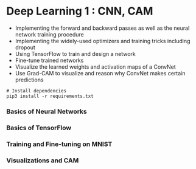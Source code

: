 # Deep Learning 1 : CNN, CAM

* Implementing the forward and backward passes as well as the neural network training procedure
* Implementing the widely-used optimizers and training tricks including dropout
* Using TensorFlow to train and design a network
* Fine-tune trained networks
* Visualize the learned weights and activation maps of a ConvNet
* Use Grad-CAM to visualize and reason why ConvNet makes certain predictions

```
# Install dependencies
pip3 install -r requirements.txt
```

### Basics of Neural Networks

### Basics of TensorFlow

### Training and Fine-tuning on MNIST

### Visualizations and CAM 
